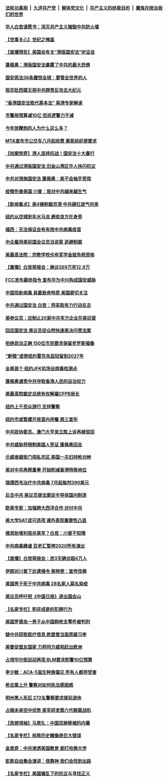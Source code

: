 ####  [法轮功真相](../../../../basic/blob/master/README.md?t=07012102) &nbsp;|&nbsp; [九评共产党](../../../../9ping.md/blob/master/README.md?t=07012102) &nbsp;|&nbsp; [解体党文化](../../../../jtdwh.md/blob/master/README.md?t=07012102)  &nbsp;|&nbsp; [共产主义的终极目的](../../../../gczydzjmd.md/blob/master/README.md?t=07012102) &nbsp;|&nbsp; [魔鬼在统治我们的世界](../../../../mgztzwmdsj.md/blob/master/README.md?t=07012102) 

#### [华人白宫请愿书：消灭共产主义摧毁中共防火墙](../pages/nsc412/n12223552.md?t=07012102) 

#### [【世事关心】世纪之掩盖](../pages/nsc412/n12223498.md?t=07012102) 

#### [【直播预告】美国会有关“港版国安法”听证会](../pages/nsc412/n12223128.md?t=07012102) 

#### [蓬佩奥：港版国安法暴露了中共的最大恐惧](../pages/nsc412/n12224268.md?t=07012102) 

#### [国安恶法38条震惊全球：要管全世界的人](../pages/nsc412/n12224164.md?t=07012102) 

#### [班农批西媒无视中共罪责反攻击大纪元](../pages/nsc412/n12222770.md?t=07012102) 

#### [“香港国安法取代基本法” 美港专家解读](../pages/nsc412/n12223556.md?t=07012102) 

#### [市警局预算减10亿 但巡逻警力不减](../pages/nsc412/n12223572.md?t=07012102) 

#### [今年放鞭炮的人为什么这么多？](../pages/nsc412/n12223569.md?t=07012102) 

#### [MTA宣布市公交车八月起收费 乘客组织提要求](../pages/nsc412/n12223620.md?t=07012102) 

#### [【拍案惊奇】港人坚持抗战！国安法十大暴行](../pages/nsc412/n12223602.md?t=07012102) 

#### [中共通过港版国安法 旧金山湾区华人快闪抗议](../pages/nsc412/n12223529.md?t=07012102) 

#### [中共对港施国安法 蓬佩奥：美不会袖手旁观](../pages/nsc412/n12223421.md?t=07012102) 

#### [疫情伤害美国 川普：我对中共越来越生气](../pages/nsc412/n12223407.md?t=07012102) 

#### [【新闻看点】美4锤制裁京港 中共硬扛底气何来](../pages/nsc412/n12223141.md?t=07012102) 

#### [纽约从空城到车水马龙  避疫良方在身旁](../pages/nsc412/n12221562.md?t=07012102) 

#### [福西：无法保证会有有效中共病毒疫苗](../pages/nsc412/n12223027.md?t=07012102) 

#### [中企雇用美前国会议员当说客 逃避制裁](../pages/nsc412/n12222987.md?t=07012102) 

#### [美最高法院：宗教学校也有奖学金抵免税资格](../pages/nsc412/n12222892.md?t=07012102) 

#### [【重播】白宫简报会：确诊269万死12.9万](../pages/nsc412/n12222860.md?t=07012102) 

#### [FCC发布最终指令 宣布华为中兴构成国安威胁](../pages/nsc412/n12222824.md?t=07012102) 

#### [中国现新病毒 具最致命特质 美国密切关注](../pages/nsc412/n12222596.md?t=07012102) 

#### [中共通过国安法 白宫：将采取有力行动反击](../pages/nsc412/n12222567.md?t=07012102) 

#### [美参议员：应制止20家中共军方企业在美运营](../pages/nsc412/n12222400.md?t=07012102) 

#### [回应国安法 美议员促众院快速表决问责法案](../pages/nsc412/n12222415.md?t=07012102) 

#### [拒绝政治正确 150位市民要求保留老罗斯福像](../pages/nsc412/n12222349.md?t=07012102) 

#### [“断粮”或使纽约雷克岛监狱留到2027年](../pages/nsc412/n12221023.md?t=07012102) 

#### [全美首个 纽约JFK机场设病毒检测点](../pages/nsc412/n12221026.md?t=07012102) 

#### [蓬佩奥谴责中共夺取香港人民的自治权力](../pages/nsc412/n12222042.md?t=07012102) 

#### [美最高院裁定总统有权解雇CFPB局长](../pages/nsc412/n12221214.md?t=07012102) 

#### [纽约上千民众游行 支持警察](../pages/nsc412/n12221038.md?t=07012102) 

#### [纽约市或暂缓开放室内用餐 周三宣布](../pages/nsc412/n12221029.md?t=07012102) 

#### [中共政协委员、澳门大亨吴立胜上诉再被驳回](../pages/nsc412/n12220621.md?t=07012102) 

#### [中共威胁将限制美国人签证 蓬佩奥回击](../pages/nsc412/n12220995.md?t=07012102) 

#### [示威者砸街门闯私宅区 美国一夫妇持枪对峙](../pages/nsc412/n12220702.md?t=07012102) 

#### [美对中共再祭重拳 开始削减香港特殊地位](../pages/nsc412/n12220482.md?t=07012102) 

#### [瑞德西韦治疗中共病毒 7月起每剂390美元](../pages/nsc412/n12220473.md?t=07012102) 

#### [反击中共  美议员提法案促半导体国内制造](../pages/nsc412/n12220479.md?t=07012102) 

#### [欧美专家：加强跨大西洋合作 对付中共](../pages/nsc412/n12220420.md?t=07012102) 

#### [美大学SAT成可选项 课外表现重要性凸显](../pages/nsc412/n12218516.md?t=07012102) 

#### [俄资助塔利班杀美军？白宫：川普不知情](../pages/nsc412/n12220309.md?t=07012102) 

#### [中共病毒肆虐 百老汇暂停2020所有演出](../pages/nsc412/n12220386.md?t=07012102) 

#### [【直播】白宫简报会：连3天确诊超4万人](../pages/nsc412/n12220209.md?t=07012102) 

#### [伊朗对川普下达逮捕令 美特使：宣传伎俩](../pages/nsc412/n12220063.md?t=07012102) 

#### [美国男子死于中共病毒 28名家人莫名染疫](../pages/nsc412/n12219853.md?t=07012102) 

#### [美议员呼吁把《中国日报》逐出国会山](../pages/nsc412/n12219500.md?t=07012102) 

#### [【名家专栏】积非成是的犯罪行为](../pages/nsc412/n12210310.md?t=07012102) 

#### [美国罗德岛一男子从中国购枪支零件被判刑](../pages/nsc412/n12218503.md?t=07012102) 

#### [疑中共窃取医疗信息 欧盟曾当面质疑习李](../pages/nsc412/n12219204.md?t=07012102) 

#### [美督促盟友国家 力将同方威视赶出欧洲](../pages/nsc412/n12217695.md?t=07012102) 

#### [占领华尔街运动再现 BLM要求削警10亿预算](../pages/nsc412/n12218559.md?t=07012102) 

#### [李少敏：ACA-5滋生种族偏见      所有人都将受害](../pages/nsc412/n12218783.md?t=07012102) 

#### [枪击案上升 警察对如何执法感困惑](../pages/nsc412/n12218514.md?t=07012102) 

#### [明州黑人死后 272名警察要求提前退休](../pages/nsc412/n12218512.md?t=07012102) 

#### [占据未来空中优势 美军研发第六代舰载战机](../pages/nsc412/n12218407.md?t=07012102) 

#### [【思想领袖】马恩扎：中国双肺移植的内幕](../pages/nsc412/n12047397.md?t=07012102) 

#### [【名家专栏】拆除历史雕像是巨大错误](../pages/nsc412/n12216707.md?t=07012102) 

#### [金里奇：中共渗透美国教育 紧盯哈佛大学](../pages/nsc412/n12217783.md?t=07012102) 

#### [彭斯自由集会演讲：信靠神 我们会找到出路](../pages/nsc412/n12217902.md?t=07012102) 

#### [【名家专栏】美国骚乱下的抗议与寻找正义](../pages/nsc412/n12216737.md?t=07012102) 

